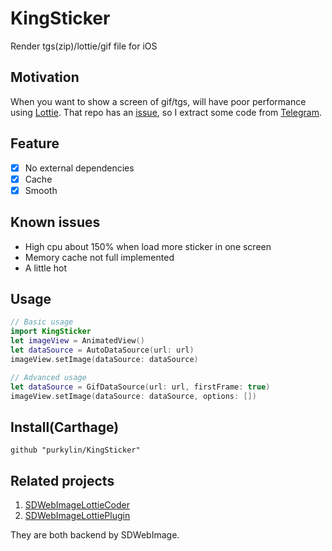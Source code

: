 # KingSticker
Render tgs(zip)/lottie/gif file for iOS

## Motivation
When you want to show a screen of gif/tgs, will have poor performance using [Lottie](https://github.com/airbnb/lottie-ios). That repo has an [issue](https://github.com/SDWebImage/SDWebImageLottiePlugin/issues/1), so I extract some code from [Telegram](https://github.com/TelegramMessenger/Telegram-iOS).

## Feature
- [x] No external dependencies
- [x] Cache
- [x] Smooth

## Known issues
* High cpu about 150% when load more sticker in one screen
* Memory cache not full implemented
* A little hot

## Usage

```Swift
// Basic usage
import KingSticker
let imageView = AnimatedView()
let dataSource = AutoDataSource(url: url)
imageView.setImage(dataSource: dataSource)

// Advanced usage
let dataSource = GifDataSource(url: url, firstFrame: true)
imageView.setImage(dataSource: dataSource, options: [])
```

## Install(Carthage)

`github "purkylin/KingSticker"`

## Related projects
1. [SDWebImageLottieCoder](https://github.com/SDWebImage/SDWebImageLottieCoder)
2. [SDWebImageLottiePlugin](https://github.com/SDWebImage/SDWebImageLottiePlugin)

They are both backend by SDWebImage.
